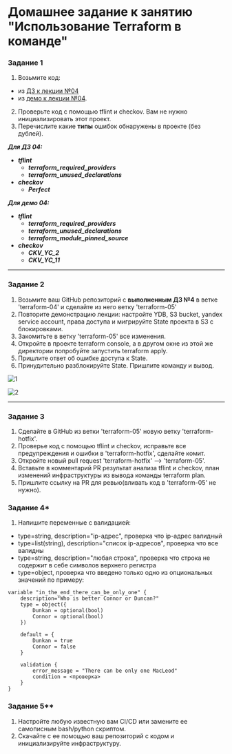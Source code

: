 # Домашнее задание к занятию "Использование Terraform в команде"

### Задание 1

1. Возьмите код:
- из [ДЗ к лекции №04](https://github.com/netology-code/ter-homeworks/tree/main/04/src) 
- из [демо к лекции №04](https://github.com/netology-code/ter-homeworks/tree/main/04/demonstration1).
2. Проверьте код с помощью tflint и checkov. Вам не нужно инициализировать этот проект.
3. Перечислите какие **типы** ошибок обнаружены в проекте (без дублей).

_**Для ДЗ 04:**_
  - _**tflint**_
    - _**terraform_required_providers**_
    - _**terraform_unused_declarations**_
  - _**checkov**_
    - _**Perfect**_

_**Для демо 04:**_
  - _**tflint**_
    - _**terraform_required_providers**_
    - _**terraform_unused_declarations**_
    - _**terraform_module_pinned_source**_
  - _**checkov**_
    - _**CKV_YC_2**_
    - _**CKV_YC_11**_

------

### Задание 2

1. Возьмите ваш GitHub репозиторий с **выполненным ДЗ №4** в ветке 'terraform-04' и сделайте из него ветку 'terraform-05'
2. Повторите демонстрацию лекции: настройте YDB, S3 bucket, yandex service account, права доступа и мигрируйте State проекта в S3 с блокировками.
3. Закомитьте в ветку 'terraform-05' все изменения.
4. Откройте в проекте terraform console, а в другом окне из этой же директории попробуйте запустить terraform apply.
5. Пришлите ответ об ошибке доступа к State.
6. Принудительно разблокируйте State. Пришлите команду и вывод.

![1](https://github.com/malkops/nah/assets/44001733/6b72c51b-f270-4ccb-bc08-70c85216446b)

![2](https://github.com/malkops/nah/assets/44001733/411d1196-002b-4f6f-ac99-8b8ba5cf34ed)

------
### Задание 3  

1. Сделайте в GitHub из ветки 'terraform-05' новую ветку 'terraform-hotfix'.
2. Проверье код с помощью tflint и checkov, исправьте все предупреждения и ошибки в 'terraform-hotfix', сделайте комит.
3. Откройте новый pull request 'terraform-hotfix' --> 'terraform-05'. 
4. Вставьте в комментарий PR результат анализа tflint и checkov, план изменений инфраструктуры из вывода команды terraform plan.
5. Пришлите ссылку на PR для ревью(вливать код в 'terraform-05' не нужно).



### Задание 4*  

1. Напишите переменные с валидацией:
- type=string, description="ip-адрес", проверка что ip-адрес валидный
- type=list(string), description="список ip-адресов", проверка что все валидны
- type=string, description="любая строка", проверка что строка не содержит в себе символов верхнего регистра
- type=object, проверка что введено только одно из опциональных значений по примеру:
```
variable "in_the_end_there_can_be_only_one" {
    description="Who is better Connor or Duncan?"
    type = object({
        Dunkan = optional(bool)
        Connor = optional(bool)
    })

    default = {
        Dunkan = true
        Connor = false
    }

    validation {
        error_message = "There can be only one MacLeod"
        condition = <проверка>
    }
}
```

### Задание 5**  

1. Настройте любую известную вам CI/CD или замените ее самописным bash/python скриптом.
2. Скачайте с ее помощью ваш репозиторий с кодом и инициализируйте инфраструктуру.

